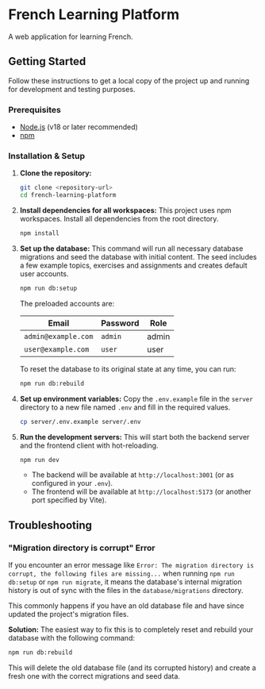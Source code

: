 # French Learning Platform

A web application for learning French.

## Getting Started

Follow these instructions to get a local copy of the project up and running for development and testing purposes.

### Prerequisites

*   [Node.js](https://nodejs.org/) (v18 or later recommended)
*   [npm](https://www.npmjs.com/)

### Installation & Setup

1.  **Clone the repository:**
    ```sh
    git clone <repository-url>
    cd french-learning-platform
    ```

2.  **Install dependencies for all workspaces:**
    This project uses npm workspaces. Install all dependencies from the root directory.
    ```sh
    npm install
    ```

3.  **Set up the database:**
    This command will run all necessary database migrations and seed the database with initial content.
    The seed includes a few example topics, exercises and assignments and creates default user accounts.
    ```sh
    npm run db:setup
    ```
    The preloaded accounts are:

    | Email | Password | Role |
    |-------|----------|------|
    | `admin@example.com` | `admin` | admin |
    | `user@example.com` | `user` | user |

    To reset the database to its original state at any time, you can run:
    ```.sh
    npm run db:rebuild
    ```

4.  **Set up environment variables:**
    Copy the `.env.example` file in the `server` directory to a new file named `.env` and fill in the required values.
    ```sh
    cp server/.env.example server/.env
    ```

5.  **Run the development servers:**
    This will start both the backend server and the frontend client with hot-reloading.
    ```sh
    npm run dev
    ```
    *   The backend will be available at `http://localhost:3001` (or as configured in your `.env`).
    *   The frontend will be available at `http://localhost:5173` (or another port specified by Vite).

## Troubleshooting

### "Migration directory is corrupt" Error

If you encounter an error message like `Error: The migration directory is corrupt, the following files are missing...` when running `npm run db:setup` or `npm run migrate`, it means the database's internal migration history is out of sync with the files in the `database/migrations` directory.

This commonly happens if you have an old database file and have since updated the project's migration files.

**Solution:** The easiest way to fix this is to completely reset and rebuild your database with the following command:

```sh
npm run db:rebuild
```

This will delete the old database file (and its corrupted history) and create a fresh one with the correct migrations and seed data.
